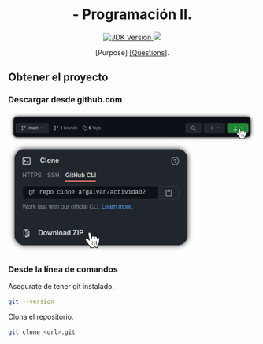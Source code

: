 <h1 align="center">
    <span>  - Programación II.</span>
    <br />
</h1>

<p align="center">
    <a href="https://www.oracle.com/java/technologies/javase/javase-jdk8-downloads.html">
        <img src="https://img.shields.io/badge/OpenJDK-v1.8-orange" alt="JDK Version" title="JDK Version" />
    </a>
    <a href="https://www.codacy.com/gh/afgalvan/actividad3/dashboard?utm_source=github.com&amp;utm_medium=referral&amp;utm_content=afgalvan/actividad3&amp;utm_campaign=Badge_Grade">
        <img src="https://app.codacy.com/project/badge/Grade/88b00cbbff794b96a863dc4733943525" />
    </a>
</p>

<p align="center">
    [Purpose] <a href="./docs/questions.pdf">[Questions]</a>.
</p>

## Obtener el proyecto

### Descargar desde github.com

![GitHub button](./docs/img/download_github.png)
![Download repo](./docs/img/download_github2.png)

### Desde la línea de comandos

Asegurate de tener git instalado.

```bash
git --version
```

Clona el repositorio.

```bash
git clone <url>.git 
```
